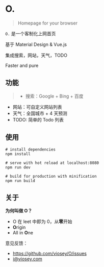 # O.

> Homepage for your browser

`O.` 是一个客制化上网首页

基于 Material Design & Vue.js

集成搜索，网站，天气，TODO

Faster and pure

## 功能   

>- 搜索：Google + Bing + 百度
- 网站：可自定义网站列表
- 天气：全国城市 + 4 天预测
- TODO: 简单的 Todo 列表

## 使用

```
# install dependencies
npm install

# serve with hot reload at localhost:8080
npm run dev

# build for production with minification
npm run build
```

## 关于

**为何叫做 O？**
- O 在 leet 中即为 0，从**零**开始
- **O**rigin
- All in **O**ne

意见反馈：
- https://github.com/viosey/O/issues
- [i@viosey.com](mailto:i@viosey.com)
